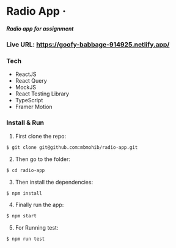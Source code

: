 # Radio App &middot;

##### Radio app for assignment

### Live URL: https://goofy-babbage-914925.netlify.app/

### Tech

- ReactJS
- React Query
- MockJS
- React Testing Library
- TypeScript
- Framer Motion

### Install & Run

1.  First clone the repo:

```bash
$ git clone git@github.com:mbmohib/radio-app.git
```

2.  Then go to the folder:

```bash
$ cd radio-app
```

3.  Then install the dependencies:

```bash
$ npm install
```

4.  Finally run the app:

```bash
$ npm start
```

5.  For Running test:

```bash
$ npm run test
```
